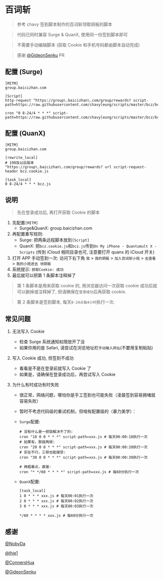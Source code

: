 # 百词斩

> 参考 chavy 签到脚本制作的百词斩领取铜板的脚本

> 代码已同时兼容 Surge & QuanX, 使用同一份签到脚本即可

> 不需要手动编辑脚本 (获取 Cookie 和手机号码都由脚本自动完成)

> 感谢 [@GideonSenku](https://github.com/GideonSenku) PR

## 配置 (Surge)

```properties
[MITM]
group.baicizhan.com

[Script]
http-request ^https://group\.baicizhan\.com/group/rewards? script-path=https://raw.githubusercontent.com/chavyleung/scripts/master/bcz/bcz.cookie.js

cron "0 8-24/4 * * *" script-path=https://raw.githubusercontent.com/chavyleung/scripts/master/bcz/bcz.js
```

## 配置 (QuanX)

```properties
[MITM]
group.baicizhan.com

[rewrite_local]
# 190及以后版本
^https://group\.baicizhan\.com/group/rewards? url script-request-header bcz.cookie.js

[task_local]
0 8-24/4 * * * bcz.js
```

## 说明

> 先在登录成功后, 再打开获取 Cookie 的脚本

1. 先配置`[MITM]`
   - Surge&QuanX: group.baicizhan.com
2. 再配置重写规则:
   - Surge: 把两条远程脚本放到`[Script]`
   - QuanX: 把`bcz.cookie.js`和`bcz.js`传到`On My iPhone - Quantumult X - Scripts` (传到 iCloud 相同目录也可, 注意要打开 quanx 的 iCloud 开关)
3. 打开 APP 手动签到一次: 访问下右下角 `我` > `我的铜板` > `加入百词斩小班` > `去查看` > `我的小班进去 领铜板`
4. 系统提示: `获取Cookie: 成功`
5. 最后就可以把第 1 条脚本注释掉了

> 第 1 条脚本是用来获取 cookie 的, 用浏览器访问一次获取 cookie 成功后就可以删掉或注释掉了, 但请确保在`登录成功`后再获取 cookie.

> 第 2 条脚本是签到脚本, 每天`8-24点每4小时`执行一次.

## 常见问题

1. 无法写入 Cookie

   - 检查 Surge 系统通知权限放开了没
   - 如果你用的是 Safari, 请尝试在浏览地址栏`手动输入网址`(不要用复制粘贴)

2. 写入 Cookie 成功, 但签到不成功

   - 看看是不是在登录前就写入 Cookie 了
   - 如果是，请确保在登录成功后，再尝试写入 Cookie

3. 为什么有时成功有时失败

   - 很正常，网络问题，哪怕你是手工签到也可能失败（凌晨签到容易拥堵就容易失败）
   - 暂时不考虑代码级的重试机制，但咱有配置级的（暴力美学）：

   - `Surge`配置:

     ```properties
     # 没有什么是一顿饭解决不了的:
     cron "10 0 0 * * *" script-path=xxx.js # 每天00:00:10执行一次
     # 如果有，那就两顿:
     cron "20 0 0 * * *" script-path=xxx.js # 每天00:00:20执行一次
     # 实在不行，三顿也能接受:
     cron "30 0 0 * * *" script-path=xxx.js # 每天00:00:30执行一次

     # 再粗暴点，直接:
     cron "* */60 * * * *" script-path=xxx.js # 每60分执行一次
     ```

   - `QuanX`配置:

     ```properties
     [task_local]
     1 0 * * * xxx.js # 每天00:01执行一次
     2 0 * * * xxx.js # 每天00:02执行一次
     3 0 * * * xxx.js # 每天00:03执行一次

     */60 * * * * xxx.js # 每60分执行一次
     ```

## 感谢

[@NobyDa](https://github.com/NobyDa)

[@lhie1](https://github.com/lhie1)

[@ConnersHua](https://github.com/ConnersHua)

[@GideonSenku](https://github.com/GideonSenku)
